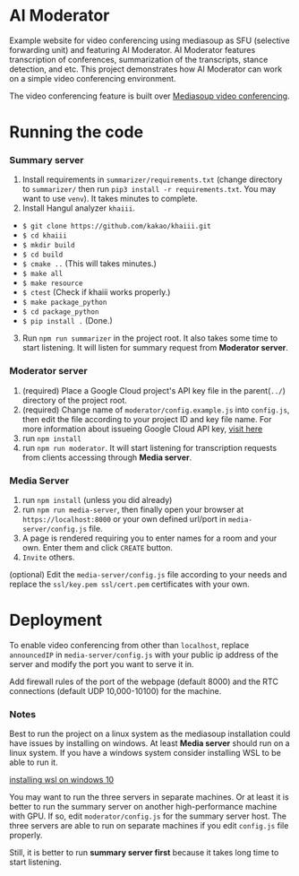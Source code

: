 # AI Moderator

Example website for video conferencing using mediasoup as SFU (selective forwarding unit) and featuring AI Moderator.
AI Moderator features transcription of conferences, summarization of the transcripts, stance detection, and etc.
This project demonstrates how AI Moderator can work on a simple video conferencing environment.

The video conferencing feature is built over [Mediasoup video conferencing](https://https://github.com/Dirvann/mediasoup-sfu-webrtc-video-rooms). 

# Running the code

### Summary server

1. Install requirements in `summarizer/requirements.txt` (change directory to `summarizer/` then run `pip3 install -r requirements.txt`. You may want to use `venv`). It takes minutes to complete.
2. Install Hangul analyzer `khaiii`.
* `$ git clone https://github.com/kakao/khaiii.git`
* `$ cd khaiii`
* `$ mkdir build`
* `$ cd build`
* `$ cmake ..` (This will takes minutes.)
* `$ make all`
* `$ make resource`
* `$ ctest` (Check if khaiii works properly.)
* `$ make package_python`
* `$ cd package_python`
* `$ pip install .` (Done.)
3. Run `npm run summarizer` in the project root. It also takes some time to start listening. It will listen for summary request from **Moderator server**.

### Moderator server

1. (required) Place a Google Cloud project's API key file in the parent(`../`) directory of the project root.
2. (required) Change name of `moderator/config.example.js` into `config.js`, then edit the file according to your project ID and key file name. For more information about issueing Google Cloud API key, [visit here](https://cloud.google.com/speech-to-text/docs/quickstart-client-libraries?hl=ko)
3. run `npm install`
4. run `npm run moderator`. It will start listening for transcription requests from clients accessing through **Media server**.

### Media Server

1. run `npm install` (unless you did already)
2. run `npm run media-server`, then finally open your browser at `https://localhost:8000` or your own defined url/port in `media-server/config.js` file.
3. A page is rendered requiring you to enter names for a room and your own. Enter them and click `CREATE` button.
4. `Invite` others.

(optional) Edit the `media-server/config.js` file according to your needs and replace the `ssl/key.pem ssl/cert.pem` certificates with your own.

# Deployment

To enable video conferencing from other than `localhost`, replace `announcedIP` in `media-server/config.js` with your public ip address of the server and modify the port you want to serve it in.

Add firewall rules of the port of the webpage (default 8000) and the RTC connections (default UDP 10,000-10100) for the machine.

### Notes

Best to run the project on a linux system as the mediasoup installation could have issues by installing on windows. At least **Media server** should run on a linux system. If you have a windows system consider installing WSL to be able to run it.

[installing wsl on windows 10](https://docs.microsoft.com/en-us/windows/wsl/install-win10)

You may want to run the three servers in separate machines. Or at least it is better to run the summary server on another high-performance machine with GPU. If so, edit `moderator/config.js` for the summary server host. The three servers are able to run on separate machines if you edit `config.js` file properly.

Still, it is better to run **summary server first** because it takes long time to start listening.
